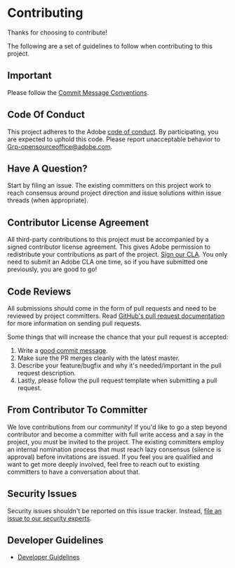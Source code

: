 # Contributing

Thanks for choosing to contribute!

The following are a set of guidelines to follow when contributing to this project.

## Important 

Please follow the [Commit Message Conventions](https://github.com/angular/angular.js/blob/master/DEVELOPERS.md#-git-commit-guidelines). 

## Code Of Conduct

This project adheres to the Adobe [code of conduct](../CODE_OF_CONDUCT.md). By participating,
you are expected to uphold this code. Please report unacceptable behavior to
[Grp-opensourceoffice@adobe.com](mailto:Grp-opensourceoffice@adobe.com).

## Have A Question?

Start by filing an issue. The existing committers on this project work to reach
consensus around project direction and issue solutions within issue threads
(when appropriate).

## Contributor License Agreement

All third-party contributions to this project must be accompanied by a signed contributor
license agreement. This gives Adobe permission to redistribute your contributions
as part of the project. [Sign our CLA](https://opensource.adobe.com/cla.html). You
only need to submit an Adobe CLA one time, so if you have submitted one previously,
you are good to go!

## Code Reviews

All submissions should come in the form of pull requests and need to be reviewed
by project committers. Read [GitHub's pull request documentation](https://help.github.com/articles/about-pull-requests/)
for more information on sending pull requests.

Some things that will increase the chance that your pull request is accepted:

1. Write a [good commit message]((https://github.com/angular/angular.js/blob/master/DEVELOPERS.md#-git-commit-guidelines)).
2. Make sure the PR merges cleanly with the latest master.
3. Describe your feature/bugfix and why it's needed/important in the pull request description.
4. Lastly, please follow the pull request template when submitting a pull request.


## From Contributor To Committer

We love contributions from our community! If you'd like to go a step beyond contributor
and become a committer with full write access and a say in the project, you must
be invited to the project. The existing committers employ an internal nomination
process that must reach lazy consensus (silence is approval) before invitations
are issued. If you feel you are qualified and want to get more deeply involved,
feel free to reach out to existing committers to have a conversation about that.

## Security Issues

Security issues shouldn't be reported on this issue tracker. Instead, [file an issue to our security experts](https://helpx.adobe.com/security/alertus.html).

## Developer Guidelines

* [Developer Guidelines](DEV_GUIDELINES.md)
